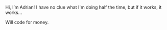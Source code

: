 Hi, I’m Adrian! I have no clue what I'm doing half the time, but if it works, it works...

Will code for money.
